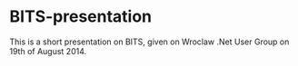 BITS-presentation
=================

This is a short presentation on BITS, given on Wroclaw .Net User Group on 19th of August 2014.
